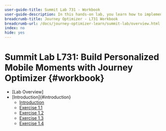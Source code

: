 ```yaml
---
user-guide-title: Summit Lab 731 - Workbook
user-guide-description: In this hands-on lab, you learn how to implement a multi-channel marketing strategy that includes in-app, push notifications, SMS, and email messaging campaigns and journeys in Adobe Journey Optimizer.
breadcrumb-title: Journey Optimizer - L731 Workbook
breadcrumb-url: /docs/journey-optimizer-learn/summit-lab/overview.html
index: no
hide: yes
---
```


# Summit Lab L731: Build Personalized Mobile Moments with Journey Optimizer {#workbook}

+ [Lab Overview]
+ [Introduction]{#introduction}
  + [Introduction](/help/l731-lab-workbook/Introduction/introduction.md)
  + [Exercise 1.1](/help/l731-lab-workbook/Introduction/exercise-1-1.md)
  + [Exercise 1.2](/help/l731-lab-workbook/Introduction/exercise-1-2.md)
  + [Exercise 1.3](/help/l731-lab-workbook/Introduction/exercise-1-3.md)
  + [Exercise 1.4](/help/l731-lab-workbook/Introduction/exercise-1-4.md)
